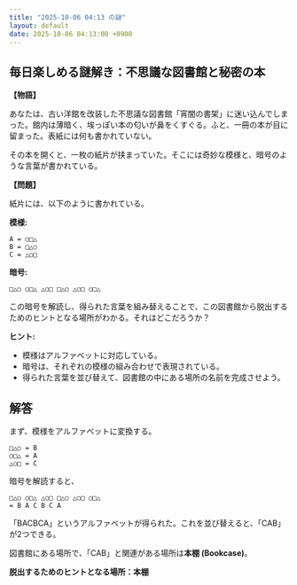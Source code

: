 ```yaml
---
title: "2025-10-06 04:13 の謎"
layout: default
date: 2025-10-06 04:13:00 +0900
---
```

## 毎日楽しめる謎解き：不思議な図書館と秘密の本

**【物語】**

あなたは、古い洋館を改装した不思議な図書館「宵闇の書架」に迷い込んでしまった。館内は薄暗く、埃っぽい本の匂いが鼻をくすぐる。ふと、一冊の本が目に留まった。表紙には何も書かれていない。

その本を開くと、一枚の紙片が挟まっていた。そこには奇妙な模様と、暗号のような言葉が書かれている。

**【問題】**

紙片には、以下のように書かれている。

**模様:**

```
A = ○□△
B = □△○
C = △○□
```

**暗号:**

```
□△○ ○□△ △○□ □△○ △○□ ○□△
```

この暗号を解読し、得られた言葉を組み替えることで、この図書館から脱出するためのヒントとなる場所がわかる。それはどこだろうか？

**ヒント:**

*   模様はアルファベットに対応している。
*   暗号は、それぞれの模様の組み合わせで表現されている。
*   得られた言葉を並び替えて、図書館の中にある場所の名前を完成させよう。

## 解答

まず、模様をアルファベットに変換する。

```
□△○ = B
○□△ = A
△○□ = C
```

暗号を解読すると、

```
□△○ ○□△ △○□ □△○ △○□ ○□△
= B A C B C A
```

「BACBCA」というアルファベットが得られた。これを並び替えると、「CAB」が2つできる。

図書館にある場所で、「CAB」と関連がある場所は**本棚 (Bookcase)**。

**脱出するためのヒントとなる場所：本棚**
